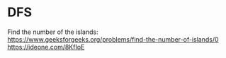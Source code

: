 # DFS 

Find the number of the islands: https://www.geeksforgeeks.org/problems/find-the-number-of-islands/0  https://ideone.com/8KfIoE
